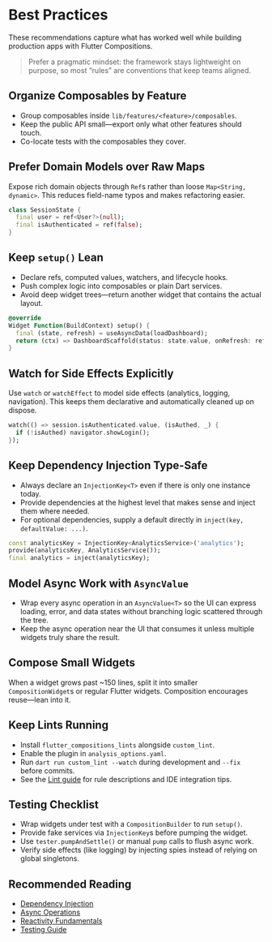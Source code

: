 # Best Practices

These recommendations capture what has worked well while building production apps with Flutter Compositions.

> Prefer a pragmatic mindset: the framework stays lightweight on purpose, so most “rules” are conventions that keep teams aligned.

## Organize Composables by Feature

- Group composables inside `lib/features/<feature>/composables`.
- Keep the public API small—export only what other features should touch.
- Co-locate tests with the composables they cover.

## Prefer Domain Models over Raw Maps

Expose rich domain objects through `Ref`s rather than loose `Map<String, dynamic>`. This reduces field-name typos and makes refactoring easier.

```dart
class SessionState {
  final user = ref<User?>(null);
  final isAuthenticated = ref(false);
}
```

## Keep `setup()` Lean

- Declare refs, computed values, watchers, and lifecycle hooks.
- Push complex logic into composables or plain Dart services.
- Avoid deep widget trees—return another widget that contains the actual layout.

```dart
@override
Widget Function(BuildContext) setup() {
  final (state, refresh) = useAsyncData(loadDashboard);
  return (ctx) => DashboardScaffold(status: state.value, onRefresh: refresh);
}
```

## Watch for Side Effects Explicitly

Use `watch` or `watchEffect` to model side effects (analytics, logging, navigation). This keeps them declarative and automatically cleaned up on dispose.

```dart
watch(() => session.isAuthenticated.value, (isAuthed, _) {
  if (!isAuthed) navigator.showLogin();
});
```

## Keep Dependency Injection Type-Safe

- Always declare an `InjectionKey<T>` even if there is only one instance today.
- Provide dependencies at the highest level that makes sense and inject them where needed.
- For optional dependencies, supply a default directly in `inject(key, defaultValue: ...)`.

```dart
const analyticsKey = InjectionKey<AnalyticsService>('analytics');
provide(analyticsKey, AnalyticsService());
final analytics = inject(analyticsKey);
```

## Model Async Work with `AsyncValue`

- Wrap every async operation in an `AsyncValue<T>` so the UI can express loading, error, and data states without branching logic scattered through the tree.
- Keep the async operation near the UI that consumes it unless multiple widgets truly share the result.

## Compose Small Widgets

When a widget grows past ~150 lines, split it into smaller `CompositionWidget`s or regular Flutter widgets. Composition encourages reuse—lean into it.

## Keep Lints Running

- Install `flutter_compositions_lints` alongside `custom_lint`.
- Enable the plugin in `analysis_options.yaml`.
- Run `dart run custom_lint --watch` during development and `--fix` before commits.
- See the [Lint guide](../lints/README.md) for rule descriptions and IDE integration tips.

## Testing Checklist

- Wrap widgets under test with a `CompositionBuilder` to run `setup()`.
- Provide fake services via `InjectionKey`s before pumping the widget.
- Use `tester.pumpAndSettle()` or manual `pump` calls to flush async work.
- Verify side effects (like logging) by injecting spies instead of relying on global singletons.

## Recommended Reading

- [Dependency Injection](./dependency-injection.md)
- [Async Operations](./async-operations.md)
- [Reactivity Fundamentals](./reactivity-fundamentals.md)
- [Testing Guide](../testing/testing-guide.md)
